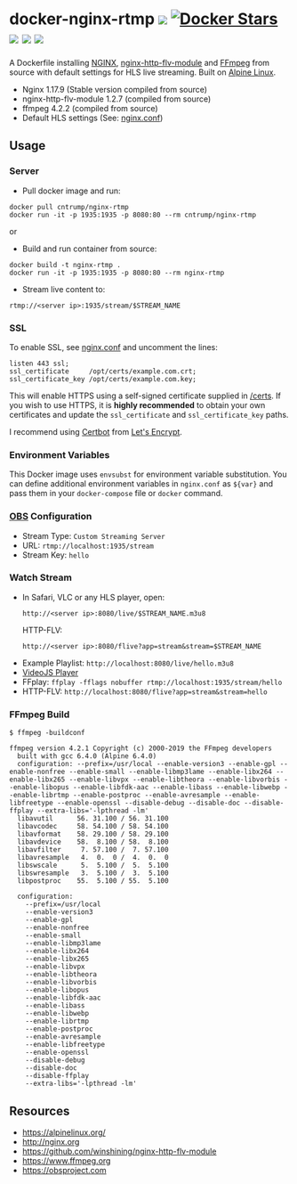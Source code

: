 # docker-nginx-rtmp ![](https://img.shields.io/badge/license-MIT-blue.svg) [![Docker Stars](https://img.shields.io/docker/stars/cntrump/nginx-rtmp.svg)](https://hub.docker.com/r/cntrump/nginx-rtmp/) [![](https://img.shields.io/docker/pulls/cntrump/nginx-rtmp.svg)](https://hub.docker.com/r/cntrump/nginx-rtmp/) [![](https://img.shields.io/docker/automated/cntrump/nginx-rtmp.svg)](https://hub.docker.com/r/cntrump/nginx-rtmp/builds/) [![](https://travis-ci.org/cntrump/docker-nginx-rtmp.svg?branch=master)](https://travis-ci.org/cntrump/nginx-rtmp)

A Dockerfile installing [NGINX](http://nginx.org), [nginx-http-flv-module](https://github.com/winshining/nginx-http-flv-module) and [FFmpeg](https://www.ffmpeg.org) from source with
default settings for HLS live streaming. Built on [Alpine Linux](https://alpinelinux.org/).

* Nginx 1.17.9 (Stable version compiled from source)
* nginx-http-flv-module 1.2.7 (compiled from source)
* ffmpeg 4.2.2 (compiled from source)
* Default HLS settings (See: [nginx.conf](nginx.conf))

## Usage

### Server
* Pull docker image and run:
```
docker pull cntrump/nginx-rtmp
docker run -it -p 1935:1935 -p 8080:80 --rm cntrump/nginx-rtmp
```
or 

* Build and run container from source:
```
docker build -t nginx-rtmp .
docker run -it -p 1935:1935 -p 8080:80 --rm nginx-rtmp
```

* Stream live content to:
```
rtmp://<server ip>:1935/stream/$STREAM_NAME
```

### SSL 
To enable SSL, see [nginx.conf](nginx.conf) and uncomment the lines:
```
listen 443 ssl;
ssl_certificate     /opt/certs/example.com.crt;
ssl_certificate_key /opt/certs/example.com.key;
```

This will enable HTTPS using a self-signed certificate supplied in [/certs](/certs). If you wish to use HTTPS, it is **highly recommended** to obtain your own certificates and update the `ssl_certificate` and `ssl_certificate_key` paths.

I recommend using [Certbot](https://certbot.eff.org/docs/install.html) from [Let's Encrypt](https://letsencrypt.org).

### Environment Variables
This Docker image uses `envsubst` for environment variable substitution. You can define additional environment variables in `nginx.conf` as `${var}` and pass them in your `docker-compose` file or `docker` command.

### [OBS](https://obsproject.com) Configuration
* Stream Type: `Custom Streaming Server`
* URL: `rtmp://localhost:1935/stream`
* Stream Key: `hello`

### Watch Stream
* In Safari, VLC or any HLS player, open:
  ```
  http://<server ip>:8080/live/$STREAM_NAME.m3u8
  ```
  HTTP-FLV:
  ```
  http://<server ip>:8080/flive?app=stream&stream=$STREAM_NAME
  ```
* Example Playlist: `http://localhost:8080/live/hello.m3u8`
* [VideoJS Player](https://video-dev.github.io/hls.js/stable/demo/?src=http%3A%2F%2Flocalhost%3A8080%2Flive%2Fhello.m3u8)
* FFplay: `ffplay -fflags nobuffer rtmp://localhost:1935/stream/hello`
* HTTP-FLV: `http://localhost:8080/flive?app=stream&stream=hello`

### FFmpeg Build
```
$ ffmpeg -buildconf

ffmpeg version 4.2.1 Copyright (c) 2000-2019 the FFmpeg developers
  built with gcc 6.4.0 (Alpine 6.4.0)
  configuration: --prefix=/usr/local --enable-version3 --enable-gpl --enable-nonfree --enable-small --enable-libmp3lame --enable-libx264 --enable-libx265 --enable-libvpx --enable-libtheora --enable-libvorbis --enable-libopus --enable-libfdk-aac --enable-libass --enable-libwebp --enable-librtmp --enable-postproc --enable-avresample --enable-libfreetype --enable-openssl --disable-debug --disable-doc --disable-ffplay --extra-libs='-lpthread -lm'
  libavutil      56. 31.100 / 56. 31.100
  libavcodec     58. 54.100 / 58. 54.100
  libavformat    58. 29.100 / 58. 29.100
  libavdevice    58.  8.100 / 58.  8.100
  libavfilter     7. 57.100 /  7. 57.100
  libavresample   4.  0.  0 /  4.  0.  0
  libswscale      5.  5.100 /  5.  5.100
  libswresample   3.  5.100 /  3.  5.100
  libpostproc    55.  5.100 / 55.  5.100

  configuration:
    --prefix=/usr/local
    --enable-version3
    --enable-gpl
    --enable-nonfree
    --enable-small
    --enable-libmp3lame
    --enable-libx264
    --enable-libx265
    --enable-libvpx
    --enable-libtheora
    --enable-libvorbis
    --enable-libopus
    --enable-libfdk-aac
    --enable-libass
    --enable-libwebp
    --enable-librtmp
    --enable-postproc
    --enable-avresample
    --enable-libfreetype
    --enable-openssl
    --disable-debug
    --disable-doc
    --disable-ffplay
    --extra-libs='-lpthread -lm'
```

## Resources
* https://alpinelinux.org/
* http://nginx.org
* https://github.com/winshining/nginx-http-flv-module
* https://www.ffmpeg.org
* https://obsproject.com
